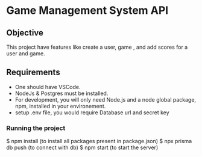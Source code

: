 # Game Management System API

## Objective

This project have features like create a user, game , and add scores for a user and game.

## Requirements
- One should have VSCode.
- NodeJs & Postgres must be installed.
- For development, you will only need Node.js and a node global package, npm, installed in your environement.
- setup .env file, you would require Database url and secret key


### Running the project
 $ npm install (to install all packages present in package.json)
 $ npx prisma db push (to connect with db)
 $ npm start (to start the server)



